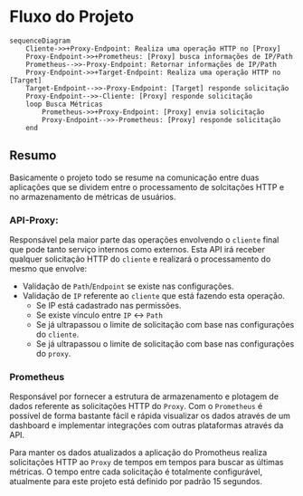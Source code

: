 # Fluxo do Projeto

```mermaid
sequenceDiagram
    Cliente->>+Proxy-Endpoint: Realiza uma operação HTTP no [Proxy]
    Proxy-Endpoint->>+Prometheus: [Proxy] busca informações de IP/Path
    Prometheus-->>-Proxy-Endpoint: Retornar informações de IP/Path
    Proxy-Endpoint->>+Target-Endpoint: Realiza uma operação HTTP no [Target]
    Target-Endpoint-->>-Proxy-Endpoint: [Target] responde solicitação
    Proxy-Endpoint-->>-Cliente: [Proxy] responde solicitação
    loop Busca Métricas
        Prometheus->>+Proxy-Endpoint: [Proxy] envia solicitação
        Proxy-Endpoint-->>-Prometheus: [Proxy] responde solicitação
    end
```

## Resumo

Basicamente o projeto todo se resume na comunicação entre duas aplicações que se dividem entre o processamento de solcitações HTTP e no armazenamento de métricas de usuários.

### API-Proxy:

Responsável pela maior parte das operações envolvendo o `cliente` final que pode tanto serviço internos como externos. Esta API irá receber qualquer solicitação HTTP do `cliente` e realizará o processamento do mesmo que envolve:

- Validação de `Path`/`Endpoint` se existe nas configurações.
- Validação de `IP` referente ao `cliente` que está fazendo esta operação.
    - Se IP está cadastrado nas permissões.
    - Se existe vínculo entre `IP` <-> `Path`
    - Se já ultrapassou o limite de solicitação com base nas configurações do `cliente`.
    - Se já ultrapassou o limite de solicitação com base nas configurações do `proxy`.

### Prometheus

Responsável por fornecer a estrutura de armazenamento e plotagem de dados referente as solicitações HTTP do `Proxy`. Com o `Prometheus` é possível de forma bastante fácil e rápida visualizar os dados através de um dashboard e implementar integrações com outras plataformas através da API. 

Para manter os dados atualizados a aplicação do Promotheus realiza solicitações HTTP ao `Proxy` de tempos em tempos para buscar as últimas métricas. O tempo entre cada solicitação é totalmente configurável, atualmente para este projeto está definido por padrão 15 segundos.
